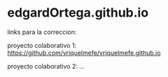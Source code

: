 # edgardOrtega.github.io

links para la correccion:

proyecto colaborativo 1: https://github.com/vriquelmefe/vriquelmefe.github.io

proyecto colaborativo 2: ...